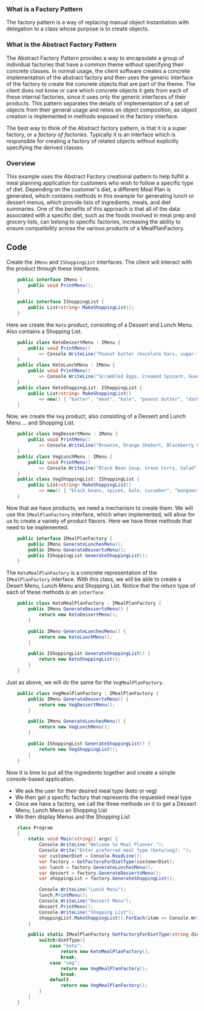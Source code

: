 ### What is a Factory Pattern

The factory pattern is a way of replacing manual object instantiation with delegation to a class whose purpose is to create objects.

### What is the Abstract Factory Pattern

The Abstract Factory Pattern provides a way to encapsulate a group of individual factories that have a common theme without specifying their concrete classes. In normal usage, the client software creates a concrete implementation of the abstract factory and then uses the generic interface of the factory to create the concrete objects that are part of the theme. The client does not know or care which concrete objects it gets from each of these internal factories, since it uses only the generic interfaces of their products. This pattern separates the details of implementation of a set of objects from their general usage and relies on object composition, as object creation is implemented in methods exposed in the factory interface.

The best way to think of the Abstract factory pattern, is that it is a super factory, or a *factory of factories*. Typically it is an interface which is responsible for creating a factory of related objects without explicitly specifying the derived classes.

### Overview

This example uses the Abstract Factory creational pattern to help fulfill a meal planning application for customers who wish to follow a specific type of diet.  Depending on the customer's diet, a different Meal Plan is generated, which contains methods in this example for generating lunch or dessert menus, which provide lists of ingredients, meals, and diet summaries. One of the benefits of this approach is that all of the data associated with a specific diet, such as the foods involved in meal prep and grocery lists, can belong to specific factories, increasing the ability to ensure compatibility across the various products of a MealPlanFactory.

## Code

Create the `IMenu` and `IShoppingList` interfaces. The client will interact with the product through these interfaces.

```csharp
    public interface IMenu {
        public void PrintMenu();
    }

    public interface IShoppingList {
        public List<string> MakeShoppingList();
    }
```

Here we create the `Keto` product, consisting of a Dessert and Lunch Menu. Also contains a Shopping List.

```csharp
    public class KetoDessertMenu : IMenu {
        public void PrintMenu()
            => Console.WriteLine("Peanut butter chocolate bars, sugar-free cheesecake");
    }
    public class KetoLunchMenu : IMenu {
        public void PrintMenu()
            => Console.WriteLine("Scrambled Eggs, Creamed Spinach, Guacamole");
    }
    public class KetoShoppingList: IShoppingList {
        public List<string> MakeShoppingList()
            => new() { "butter", "meat", "kale", "peanut butter", "dark chocolate", "ricotta" };
    }
```

Now, we create the `Veg` product, also consisting of a Dessert and Lunch Menu ... and Shopping List.

```csharp
    public class VegDessertMenu : IMenu {
        public void PrintMenu()
            => Console.WriteLine("Brownie, Orange Shebert, Blackberry Crisp");
    }
    public class VegLunchMenu : IMenu {
        public void PrintMenu()
            => Console.WriteLine("Black Bean Soup, Green Curry, Salad");
    }
    public class VegShoppingList: IShoppingList {
        public List<string> MakeShoppingList()
            => new() { "black beans, spices, kale, cucumber", "mangoes", "apples", "pears" };
    }
```

Now that we have products, we need a mechanism to create them. We will use the `IMealPlanFactory` interface, which when implemented, will allow for us to create a variety of product flavors. Here we have three methods that need to be implemented.

```csharp
    public interface IMealPlanFactory {
        public IMenu GenerateLunchesMenu();
        public IMenu GenerateDessertsMenu();
        public IShoppingList GenerateShoppingList();
    }
```

The `KetoMealPlanFactory` is a concrete representation of the `IMealPlanFactory` interface. With this class, we will be able to create a Desert Menu, Lunch Menu and Shopping List. Notice that the return type of each of these methods is an `interface`.

```csharp
    public class KetoMealPlanFactory : IMealPlanFactory {
        public IMenu GenerateDessertsMenu() {
            return new KetoDessertMenu();
        }

        public IMenu GenerateLunchesMenu() {
            return new KetoLunchMenu();
        }

        public IShoppingList GenerateShoppingList() {
            return new KetoShoppingList();
        }
    }
```

Just as above, we will do the same for the `VegMealPlanFactory`.

```csharp
    public class VegMealPlanFactory : IMealPlanFactory {
        public IMenu GenerateDessertsMenu() {
            return new VegDessertMenu();
        }

        public IMenu GenerateLunchesMenu() {
            return new VegLunchMenu();
        }

        public IShoppingList GenerateShoppingList() {
            return new VegShoppingList();
        }
    }
```

Now it is time to put all the ingredients together and create a simple console-based application.

* We ask the user for their desired meal type (keto or veg)
* We then get a specfic factory that represents the requested meal type
* Once we have a factory, we call the three methods on it to get a Dessert Menu, Lunch Menu an Shopping List
* We then display Menus and the Shopping List

```csharp
    class Program
    {
        static void Main(string[] args) {
            Console.WriteLine("Welcome to Meal Planner.");
            Console.Write("Enter preferred meal type (keto/veg): ");
            var customerDiet = Console.ReadLine();
            var factory = GetFactoryForDietType(customerDiet);
            var lunch = factory.GenerateLunchesMenu();
            var dessert = factory.GenerateDessertsMenu();
            var shoppingList = factory.GenerateShoppingList();

            Console.WriteLine("Lunch Menu");
            lunch.PrintMenu();
            Console.WriteLine("Dessert Menu");
            dessert.PrintMenu();
            Console.WriteLine("Shopping List");
            shoppingList.MakeShoppingList().ForEach(item => Console.WriteLine(item));
        }

        public static IMealPlanFactory GetFactoryForDietType(string dietType) {
            switch(dietType){
                case "keto":
                    return new KetoMealPlanFactory();
                    break;
                case "veg":
                    return new VegMealPlanFactory();
                    break;
                default:
                    return new VegMealPlanFactory();
            }
        }
    }
```
